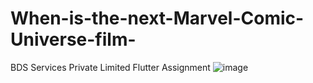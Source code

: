 # When-is-the-next-Marvel-Comic-Universe-film-
BDS Services Private Limited Flutter Assignment
![image](https://user-images.githubusercontent.com/88543830/197193243-ccccb876-2825-4522-b855-d8c02c65daa1.png)
